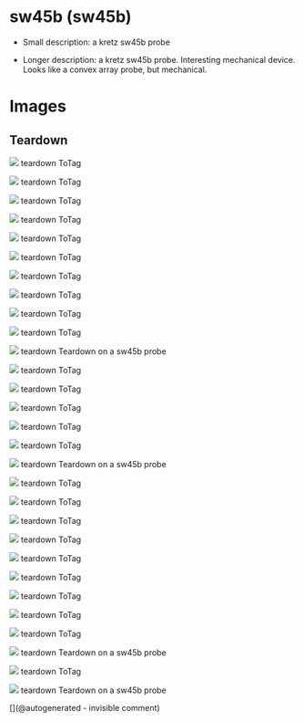 # sw45b (sw45b)

* Small description: a kretz sw45b probe

* Longer description: a kretz sw45b probe. Interesting mechanical device. Looks like a convex array probe, but mechanical.

# Images

## Teardown 

![](/include/images/sw45b/P_20191122_205352.jpg)
teardown
ToTag

![](/include/images/sw45b/P_20191123_134314.jpg)
teardown
ToTag

![](/include/images/sw45b/20191207_171540.jpg)
teardown
ToTag

![](/include/images/sw45b/P_20191122_203547.jpg)
teardown
ToTag

![](/include/images/sw45b/P_20191122_203528.jpg)
teardown
ToTag

![](/include/images/sw45b/20191207_171231.jpg)
teardown
ToTag

![](/include/images/sw45b/20191207_171159.jpg)
teardown
ToTag

![](/include/images/sw45b/P_20191122_203226.jpg)
teardown
ToTag

![](/include/images/sw45b/P_20191122_203551.jpg)
teardown
ToTag

![](/include/images/sw45b/P_20191122_204119.jpg)
teardown
ToTag

![](/include/images/13avril2020/sw45b/P_20200413_194152_p.jpg)
teardown
Teardown on a sw45b probe

![](/include/images/sw45b/P_20191122_204044.jpg)
teardown
ToTag

![](/include/images/sw45b/P_20191122_204014.jpg)
teardown
ToTag

![](/include/images/sw45b/P_20191123_134703.jpg)
teardown
ToTag

![](/include/images/sw45b/P_20191122_203755.jpg)
teardown
ToTag

![](/include/images/sw45b/20191207_171145.jpg)
teardown
ToTag

![](/include/images/13avril2020/sw45b/P_20200413_194146_p.jpg)
teardown
Teardown on a sw45b probe

![](/include/images/sw45b/P_20191122_203540.jpg)
teardown
ToTag

![](/include/images/sw45b/P_20191123_134731.jpg)
teardown
ToTag

![](/include/images/sw45b/20191207_171301.jpg)
teardown
ToTag

![](/include/images/sw45b/P_20191123_134330.jpg)
teardown
ToTag

![](/include/images/sw45b/P_20191123_134701.jpg)
teardown
ToTag

![](/include/images/sw45b/P_20191123_134339.jpg)
teardown
ToTag

![](/include/images/sw45b/P_20191122_205401.jpg)
teardown
ToTag

![](/include/images/sw45b/P_20191122_203427.jpg)
teardown
ToTag

![](/include/images/sw45b/P_20191122_205404.jpg)
teardown
ToTag

![](/include/images/13avril2020/sw45b/P_20200413_193812_p.jpg)
teardown
Teardown on a sw45b probe

![](/include/images/sw45b/20191207_171210.jpg)
teardown
ToTag

![](/include/images/13avril2020/sw45b/P_20200413_194131_p.jpg)
teardown
Teardown on a sw45b probe





[](@autogenerated - invisible comment)